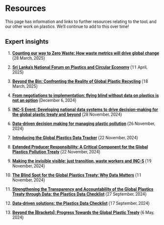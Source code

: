 # Resources
This page has information and links to further resources relating to the tool, and our other work on plastics. We'll continue to add to this over time!

## Expert insights

1. **[Counting our way to Zero Waste: How waste metrics will drive global change](https://www.unsw.edu.au/news/2025/03/counting-our-way-to-zero-waste-how-waste-metrics-will-drive-global-change)** (28 March, 2025)

2. **[Sri Lanka's National Forum on Plastics and Circular Economy](https://www.unsw.edu.au/news/2025/04/sri-lankas-national-forum-on-plastics-and-circular-economy)** (11 April, 2025)

3. **[Beyond the Bin: Confronting the Reality of Global Plastic Recycling](https://www.unsw.edu.au/news/2025/03/beyond-the-bin-confronting-the-reality-of-global-plastic-recycling)** (18 March, 2025)

4. **[From negotiations to implementation: flying blind without data on plastics is not an option](https://www.unsw.edu.au/news/2024/12/inc-5-update-flying-blind-without-data-on-plastics-is-not-an-option)** (December 6, 2024)

5. **[INC-5 Event: Developing national data systems to drive decision-making for the global plastic treaty and beyond](https://www.unsw.edu.au/news/2024/11/inc-5-event-developing-national-data-systems-to-drive-decision-making-for-the-global-plastic-treaty-and-beyond)** (28 November, 2024)

6. **[Data-driven decision making for managing plastic pollution](https://www.unsw.edu.au/news/2024/11/data-driven-decision-making-managing-plastic-pollution0)** (26 November, 2024)

7. **[Introducing the Global Plastics Data Tracker](https://www.unsw.edu.au/news/2024/11/introducing-global-plastics-data-tracker)** (22 November, 2024)

8. **[Extended Producer Responsibility: A Critical Component for the Global Plastics Pollution Treaty](https://www.sustainabledevelopmentreform.org/extended-producer-responsibility-a-critical-component-for-the-global-plastics-pollution-treaty/)** (22 November, 2024)

9. **[Making the invisible visible: just transition, waste workers and INC-5](https://www.unsw.edu.au/news/2024/11/making-the-invisible-visible-just-transition-waste-workers-and-inc-5n)** (19 November, 2024)

10. **[The Blind Spot for the Global Plastics Treaty: Why Data Matters](https://www.unsw.edu.au/news/2024/11/the-blind-spot-for-the-global-plastics-treaty-why-data-matters)** (11 November, 2024)

11. **[Strengthening the Transparency and Accountability of the Global Plastics Treaty through Data: the Plastics Data Checklist](https://www.unsw.edu.au/news/2024/09/strengthening-the-transparency-and-accountability-of-the-global-plastics-treaty-through-data-the-plastics-data-checklist)** (27 September, 2024)

12. **[Data-driven solutions: the Plastics Data Checklist](https://www.unsw.edu.au/news/2024/09/data-driven-solutions-the-plastics-data-checklist)** (17 September, 2024)

13. **[Beyond the [Brackets]: Progress Towards the Global Plastic Treaty](https://www.unsw.edu.au/news/2024/05/beyond-the-brackets-progress-towards-the-global-plastic-treaty)** (6 May, 2024)

<style>
  @import url('https://fonts.googleapis.com/css2?family=Roboto:ital,wght@0,100..900;1,100..900&display=swap');
  :root {
    --sans-serif: "Roboto", sans-serif;
  }
  body, h1, h2, h3, h4, h5, h6 {
    font-family: var(--sans-serif);
  }
</style>